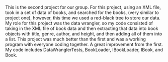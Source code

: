 This is the second project for our group. For this project, using an XML file, took in a set of data of books, and searched for the books, (very similar to project one), however, this time we used a red-black tree to store our data.
My role for this project was the data wrangler, so my code consisted of taking in the XML file of book data and then extracting that data into book objects with title, genre, author, and height, and then adding all of them into a list.
This project was much better than the first and was a working program with everyone coding together. A great improvement from the first. My code includes DataWranglerTests, BookLoader, IBookLoader, IBook, and Book.
